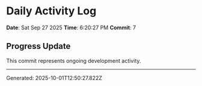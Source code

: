 # Daily Activity Log

**Date**: Sat Sep 27 2025
**Time**: 6:20:27 PM
**Commit**: 7

## Progress Update

This commit represents ongoing development activity.

---
Generated: 2025-10-01T12:50:27.822Z
